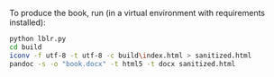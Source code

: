 To produce the book, run (in a virtual environment with requirements installed):

```bash
python lblr.py
cd build
iconv -f utf-8 -t utf-8 -c build\index.html > sanitized.html
pandoc -s -o "book.docx" -t html5 -t docx sanitized.html
```
